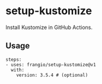 # setup-kustomize

Install Kustomize in GitHub Actions.

## Usage

```
steps:
- uses: frangio/setup-kustomize@v1
  with:
    version: 3.5.4 # (optional)
```
